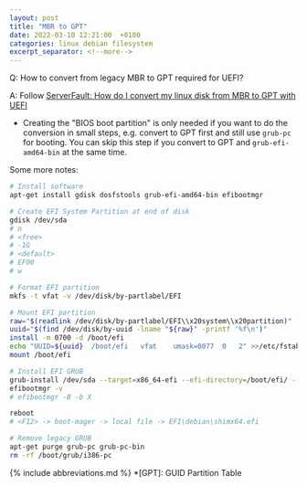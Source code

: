 ```yaml
---
layout: post
title: "MBR to GPT"
date: 2022-03-10 12:21:00  +0100
categories: linux debian filesystem
excerpt_separator: <!--more-->
---
```


Q: How to convert from legacy MBR to GPT required for UEFI?

A: Follow [ServerFault: How do I convert my linux disk from MBR to GPT with UEFI](https://serverfault.com/questions/963178/how-do-i-convert-my-linux-disk-from-mbr-to-gpt-with-uefi)

* Creating the "BIOS boot partition" is only needed if you want to do the conversion in small steps, e.g. convert to GPT first and still use `grub-pc` for booting.
  You can skip this step if you convert to GPT and `grub-efi-amd64-bin` at the same time.

<!--more-->

Some more notes:

```bash
# Install software
apt-get install gdisk dosfstools grub-efi-amd64-bin efibootmgr

# Create EFI System Partition at end of disk
gdisk /dev/sda
# n
# <free>
# -1G
# <default>
# EF00
# w

# Format EFI partition
mkfs -t vfat -v /dev/disk/by-partlabel/EFI

# Mount EFI partition
raw="$(readlink /dev/disk/by-partlabel/EFI\\x20system\\x20partition)"
uuid="$(find /dev/disk/by-uuid -lname "${raw}" -printf '%f\n')"
install -m 0700 -d /boot/efi
echo "UUID=${uuid}	/boot/efi	vfat	umask=0077	0	2" >>/etc/fstab
mount /boot/efi

# Install EFI GRUB
grub-install /dev/sda --target=x86_64-efi --efi-directory=/boot/efi/ --bootloader-id=debian
efibootmgr -v
# efibootmgr -B -b X

reboot
# <F12> -> boot-mager -> local file -> EFI\debian\shimx64.efi

# Remove legacy GRUB
apt-get purge grub-pc grub-pc-bin
rm -rf /boot/grub/i386-pc
```

{% include abbreviations.md %}
*[GPT]: GUID Partition Table
